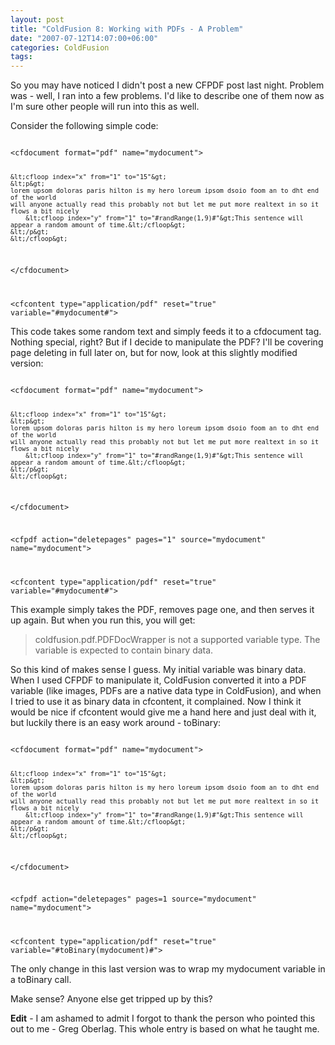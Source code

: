 ```yaml
---
layout: post
title: "ColdFusion 8: Working with PDFs - A Problem"
date: "2007-07-12T14:07:00+06:00"
categories: ColdFusion 
tags: 
---
```


So you may have noticed I didn't post a new CFPDF post last night. Problem was - well, I ran into a few problems. I'd like to describe one of them now as I'm sure other people will run into this as well.

Consider the following simple code:

<code>
&lt;cfdocument format="pdf" name="mydocument"&gt;

	&lt;cfloop index="x" from="1" to="15"&gt;
	&lt;p&gt;
	lorem upsom doloras paris hilton is my hero loreum ipsom dsoio foom an to dht end of the world
	will anyone actually read this probably not but let me put more realtext in so it flows a bit nicely
		&lt;cfloop index="y" from="1" to="#randRange(1,9)#"&gt;This sentence will appear a random amount of time.&lt;/cfloop&gt;
	&lt;/p&gt;
	&lt;/cfloop&gt;

&lt;/cfdocument&gt;

			
&lt;cfcontent type="application/pdf" reset="true" variable="#mydocument#"&gt;
</code>

This code takes some random text and simply feeds it to a cfdocument tag. Nothing special, right? But if I decide to manipulate the PDF? I'll be covering page deleting in full later on, but for now, look at this slightly modified version:

<code>
&lt;cfdocument format="pdf" name="mydocument"&gt;

	&lt;cfloop index="x" from="1" to="15"&gt;
	&lt;p&gt;
	lorem upsom doloras paris hilton is my hero loreum ipsom dsoio foom an to dht end of the world
	will anyone actually read this probably not but let me put more realtext in so it flows a bit nicely
		&lt;cfloop index="y" from="1" to="#randRange(1,9)#"&gt;This sentence will appear a random amount of time.&lt;/cfloop&gt;
	&lt;/p&gt;
	&lt;/cfloop&gt;

&lt;/cfdocument&gt;


&lt;cfpdf action="deletepages" pages="1" source="mydocument" name="mydocument"&gt;
			
&lt;cfcontent type="application/pdf" reset="true" variable="#mydocument#"&gt;
</code>

This example simply takes the PDF, removes page one, and then serves it up again. But when you run this, you will get: 

<blockquote>
coldfusion.pdf.PDFDocWrapper is not a supported variable type. The variable is expected to contain binary data.
</blockquote>

So this kind of makes sense I guess. My initial variable was binary data. When I used CFPDF to manipulate it, ColdFusion converted it into a PDF variable (like images, PDFs are a native data type in ColdFusion), and when I tried to use it as binary data in cfcontent, it complained. Now I think it would be nice if cfcontent would give me a hand here and just deal with it, but luckily there is an easy work around - toBinary:

<code>
&lt;cfdocument format="pdf" name="mydocument"&gt;

	&lt;cfloop index="x" from="1" to="15"&gt;
	&lt;p&gt;
	lorem upsom doloras paris hilton is my hero loreum ipsom dsoio foom an to dht end of the world
	will anyone actually read this probably not but let me put more realtext in so it flows a bit nicely
		&lt;cfloop index="y" from="1" to="#randRange(1,9)#"&gt;This sentence will appear a random amount of time.&lt;/cfloop&gt;
	&lt;/p&gt;
	&lt;/cfloop&gt;

&lt;/cfdocument&gt;


&lt;cfpdf action="deletepages" pages=1 source="mydocument" name="mydocument"&gt;
			
&lt;cfcontent type="application/pdf" reset="true" variable="#toBinary(mydocument)#"&gt;
</code>

The only change in this last version was to wrap my mydocument variable in a toBinary call.

Make sense? Anyone else get tripped up by this?

<b>Edit</b> - I am ashamed to admit I forgot to thank the person who pointed this out to me - Greg Oberlag. This whole entry is based on what he taught me.